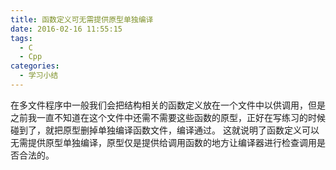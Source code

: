 ```yaml
---
title: 函数定义可无需提供原型单独编译
date: 2016-02-16 11:55:15
tags:
  - C
  - Cpp
categories:
  - 学习小结
---
```

在多文件程序中一般我们会把结构相关的函数定义放在一个文件中以供调用，但是之前我一直不知道在这个文件中还需不需要这些函数的原型，正好在写练习的时候碰到了，就把原型删掉单独编译函数文件，编译通过。
这就说明了函数定义可以无需提供原型单独编译，原型仅是提供给调用函数的地方让编译器进行检查调用是否合法的。
